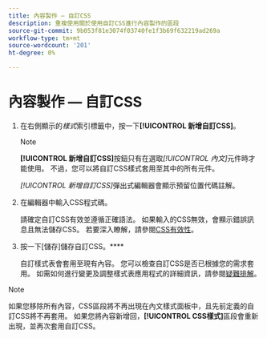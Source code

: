 ```yaml
---
title: 內容製作 — 自訂CSS
description: 重複使用關於使用自訂CSS進行內容製作的區段
source-git-commit: 9b053f81e3074f03740fe1f3b69f632219ad269a
workflow-type: tm+mt
source-wordcount: '201'
ht-degree: 0%

---
```


# 內容製作 — 自訂CSS

1. 在右側顯示的&#x200B;_樣式_&#x200B;索引標籤中，按一下&#x200B;**[!UICONTROL 新增自訂CSS]**。

   >[!NOTE]
   >
   >**[!UICONTROL 新增自訂CSS]**&#x200B;按鈕只有在選取&#x200B;_[!UICONTROL 內文]_&#x200B;元件時才能使用。 不過，您可以將自訂CSS樣式套用至其中的所有元件。

   _[!UICONTROL 新增自訂CSS]_&#x200B;彈出式編輯器會顯示預留位置代碼註解。

1. 在編輯器中輸入CSS程式碼。

   請確定自訂CSS有效並遵循正確語法。 如果輸入的CSS無效，會顯示錯誤訊息且無法儲存CSS。 若要深入瞭解，請參閱[CSS有效性](../user/content/design-custom-css.md#css-validity)。

1. 按一下[儲存]儲存自訂CSS。****

   自訂樣式表會套用至現有內容。 您可以檢查自訂CSS是否已根據您的需求套用。 如需如何進行變更及調整樣式表應用程式的詳細資訊，請參閱[疑難排解](../user/content/design-custom-css.md#troubleshooting)。

>[!NOTE]
>
>  如果您移除所有內容，CSS區段將不再出現在內文樣式面板中，且先前定義的自訂CSS將不再套用。 如果您將內容新增回，**[!UICONTROL CSS樣式]**&#x200B;區段會重新出現，並再次套用自訂CSS。
